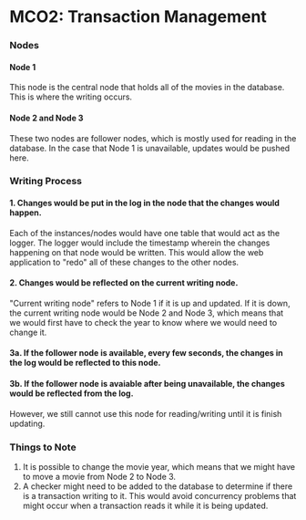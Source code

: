 # MCO2: Transaction Management

### Nodes 
#### Node 1
This node is the central node that holds all of the movies in the database. This is where the writing occurs.
#### Node 2 and Node 3
These two nodes are follower nodes, which is mostly used for reading in the database. In the case that Node 1 is unavailable, updates would be pushed here.

### Writing Process
#### 1. Changes would be put in the log in the node that the changes would happen.
Each of the instances/nodes would have one table that would act as the logger. The logger would include the timestamp wherein the changes happening on that node would be written. This would allow the web application to "redo" all of these changes to the other nodes.
#### 2. Changes would be reflected on the current writing node.
"Current writing node" refers to Node 1 if it is up and updated. If it is down, the current writing node would be Node 2 and Node 3, which means that we would first have to check the year to know where we would need to change it.
#### 3a. If the follower node is available, every few seconds, the changes in the log would be reflected to this node.
#### 3b. If the follower node is avaiable after being unavailable, the changes would be reflected from the log. 
However, we still cannot use this node for reading/writing until it is finish updating.

### Things to Note
1. It is possible to change the movie year, which means that we might have to move a movie from Node 2 to Node 3.
2. A checker might need to be added to the database to determine if there is a transaction writing to it. This would avoid concurrency problems that might occur when a transaction reads it while it is being updated.
